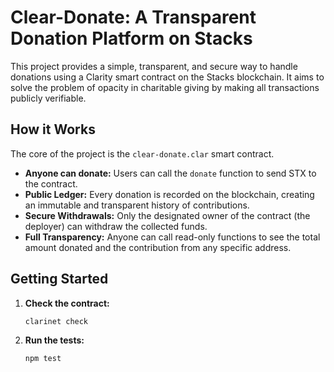 # Clear-Donate: A Transparent Donation Platform on Stacks

This project provides a simple, transparent, and secure way to handle donations using a Clarity smart contract on the Stacks blockchain. It aims to solve the problem of opacity in charitable giving by making all transactions publicly verifiable.

## How it Works

The core of the project is the `clear-donate.clar` smart contract.

*   **Anyone can donate:** Users can call the `donate` function to send STX to the contract.
*   **Public Ledger:** Every donation is recorded on the blockchain, creating an immutable and transparent history of contributions.
*   **Secure Withdrawals:** Only the designated owner of the contract (the deployer) can withdraw the collected funds.
*   **Full Transparency:** Anyone can call read-only functions to see the total amount donated and the contribution from any specific address.

## Getting Started

1.  **Check the contract:**
    ```sh
    clarinet check
    ```
2.  **Run the tests:**
    ```sh
    npm test
    ```
